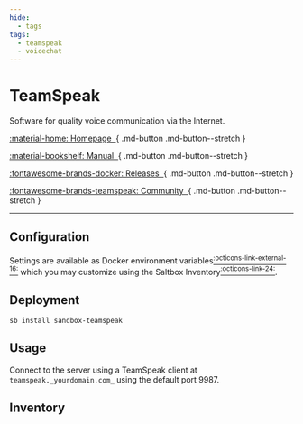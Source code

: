```yaml
---
hide:
  - tags
tags:
  - teamspeak
  - voicechat
---
```


# TeamSpeak

Software for quality voice communication via the Internet.

<div class="grid sb-buttons" markdown data-search-exclude>

[:material-home: Homepage&nbsp;&nbsp;](https://teamspeak.com){ .md-button .md-button--stretch }

[:material-bookshelf: Manual&nbsp;&nbsp;](https://github.com/docker-library/docs/blob/master/teamspeak/README.md){ .md-button .md-button--stretch }

[:fontawesome-brands-docker: Releases&nbsp;&nbsp;](https://hub.docker.com/_/teamspeak/tags){ .md-button .md-button--stretch }

[:fontawesome-brands-teamspeak: Community&nbsp;&nbsp;](https://community.teamspeak.com){ .md-button .md-button--stretch }

</div>

---

## Configuration

Settings are available as Docker environment variables[<sup>:octicons-link-external-16:</sup>][envs] which you may customize using the Saltbox Inventory[<sup>:octicons-link-24:</sup>][inventory].

## Deployment

```shell
sb install sandbox-teamspeak
```

## Usage

Connect to the server using a TeamSpeak client at `teamspeak._yourdomain.com_` using the default port 9987.

[envs]: https://github.com/docker-library/docs/blob/master/teamspeak/README.md#environment-variables "Access project Docker environment variables reference"
[inventory]: ../../saltbox/inventory/index.md "Access Inventory user guide"

## Inventory
<!-- BEGIN SALTBOX MANAGED VARIABLES SECTION -->
<!-- END SALTBOX MANAGED VARIABLES SECTION -->
